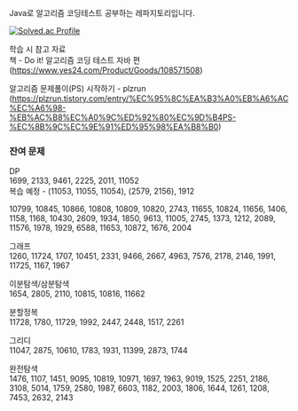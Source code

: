Java로 알고리즘 코딩테스트 공부하는 레파지토리입니다.

[![Solved.ac Profile](http://mazassumnida.wtf/api/v2/generate_badge?boj=ygk1995)](https://solved.ac/ygk1995)


학습 시 참고 자료  
책 - Do it! 알고리즘 코딩 테스트 자바 편(https://www.yes24.com/Product/Goods/108571508)

알고리즘 문제풀이(PS) 시작하기 - plzrun
(https://plzrun.tistory.com/entry/%EC%95%8C%EA%B3%A0%EB%A6%AC%EC%A6%98-%EB%AC%B8%EC%A0%9C%ED%92%80%EC%9D%B4PS-%EC%8B%9C%EC%9E%91%ED%95%98%EA%B8%B0)

### 잔여 문제 

DP  
1699, 2133, 9461, 2225, 2011, 11052  
복습 예정 - (11053, 11055, 11054), (2579, 2156), 1912

10799, 10845, 10866, 10808, 10809, 10820, 2743, 11655, 10824, 11656, 1406, 1158, 1168, 10430, 2609, 1934, 1850, 9613, 11005, 2745, 1373, 1212, 2089, 11576, 1978, 1929, 6588, 11653, 10872, 1676, 2004

그래프  
1260, 11724, 1707, 10451, 2331, 9466, 2667, 4963, 7576, 2178, 2146, 1991, 11725, 1167, 1967

이분탐색/삼분탐색  
1654, 2805, 2110, 10815, 10816, 11662

분할정복  
11728, 1780, 11729, 1992, 2447, 2448, 1517, 2261

그리디  
11047, 2875, 10610, 1783, 1931, 11399, 2873, 1744

완전탐색  
1476, 1107, 1451, 9095, 10819, 10971, 1697, 1963, 9019, 1525, 2251, 2186, 3108, 5014, 1759, 2580, 1987, 6603, 1182, 2003, 1806, 1644, 1261, 1208, 7453, 2632, 2143
